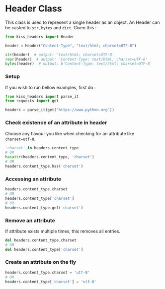 # Header Class

This class is used to represent a single header as an object. An Header can be casted to `str`, `bytes` and `dict`.
Given this :

```python
from kiss_headers import Header

header = Header("Content-Type", "text/html; charset=UTF-8")

str(header)  # output: 'text/html; charset=UTF-8'
repr(header)  # output: 'Content-Type: text/html; charset=UTF-8'
bytes(header)  # output: b'Content-Type: text/html; charset=UTF-8'
```

### Setup

If you wish to run bellow examples, first do :

```python
from kiss_headers import parse_it
from requests import get

headers = parse_it(get('https://www.python.org'))
```

### Check existence of an attribute in header

Choose any flavour you like when checking for an attribute like `charset=utf-8`.

```python
'charset' in headers.content_type
# OR
hasattr(headers.content_type, 'charset')
# OR
headers.content_type.has('charset')
```

### Accessing an attribute

```python
headers.content_type.charset
# OR
headers.content_type['charset']
# OR
headers.content_type.get('charset')
```

### Remove an attribute

If attribute exists multiple times, this removes all entries.

```python
del headers.content_type.charset
# OR
del headers.content_type['charset']
```

### Create an attribute on the fly

```python
headers.content_type.charset = 'utf-8'
# OR
headers.content_type['charset'] = 'utf-8'
```

